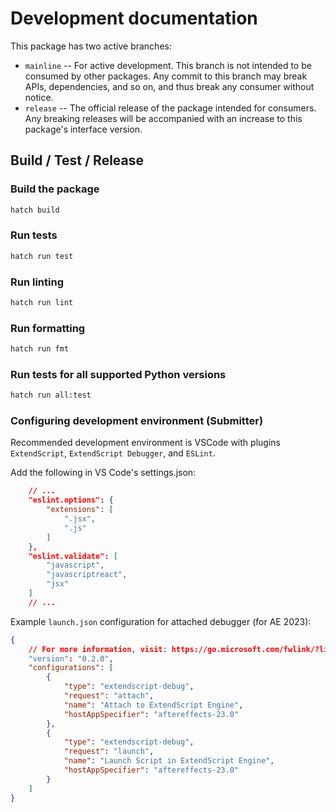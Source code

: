 # Development documentation

This package has two active branches:

- `mainline` -- For active development. This branch is not intended to be consumed by other packages. Any commit to this branch may break APIs, dependencies, and so on, and thus break any consumer without notice.
- `release` -- The official release of the package intended for consumers. Any breaking releases will be accompanied with an increase to this package's interface version.

## Build / Test / Release

### Build the package

```bash
hatch build
```

### Run tests

```bash
hatch run test
```

### Run linting

```bash
hatch run lint
```

### Run formatting

```bash
hatch run fmt
```

### Run tests for all supported Python versions

```bash
hatch run all:test
```

### Configuring development environment (Submitter)

Recommended development environment is VSCode with plugins `ExtendScript`, `ExtendScript Debugger`, and `ESLint`.

Add the following in VS Code's settings.json:

```json
    // ...
    "eslint.options": {
        "extensions": [
            ".jsx",
            ".js"
        ]
    },
    "eslint.validate": [
        "javascript",
        "javascriptreact",
        "jsx"
    ]
    // ...
```

Example `launch.json` configuration for attached debugger (for AE 2023):

```json
{
    // For more information, visit: https://go.microsoft.com/fwlink/?linkid=830387
    "version": "0.2.0",
    "configurations": [
        {
            "type": "extendscript-debug",
            "request": "attach",
            "name": "Attach to ExtendScript Engine",
            "hostAppSpecifier": "aftereffects-23.0"
        },
        {
            "type": "extendscript-debug",
            "request": "launch",
            "name": "Launch Script in ExtendScript Engine",
            "hostAppSpecifier": "aftereffects-23.0"
        }
    ]
}
```
